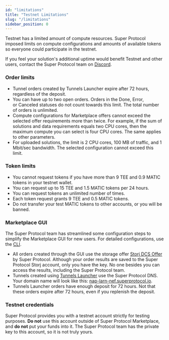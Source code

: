 ```yaml
---
id: "limitations"
title: "Testnet Limitations"
slug: "/limitations"
sidebar_position: 0
---
```


Testnet has a limited amount of compute resources. Super Protocol imposed limits on compute configurations and amounts of available tokens so everyone could participate in the testnet.

If you feel your solution's additional uptime would benefit Testnet and other users, contact the Super Protocol team on [Discord](https://discord.gg/superprotocol).

### Order limits

- Tunnel orders created by Tunnels Launcher expire after 72 hours, regardless of the deposit.
- You can have up to two open orders. Orders in the Done, Error, or Canceled statuses do not count towards this limit. The total number of orders is unlimited.
- Compute configurations for Marketplace offers cannot exceed the selected offer requirements more than twice. For example, if the sum of solutions and data requirements equals two CPU cores, then the maximum compute you can select is four CPU cores. The same applies to other parameters.
- For uploaded solutions, the limit is 2 CPU cores, 100 MB of traffic, and 1 Mbit/sec bandwidth. The selected configuration cannot exceed this limit.

### Token limits

- You cannot request tokens if you have more than 9 TEE and 0.9 MATIC tokens in your testnet wallet.
- You can request up to 15 TEE and 1.5 MATIC tokens per 24 hours.
- You can request tokens an unlimited number of times.
- Each token request grants 9 TEE and 0.5 MATIC tokens.
- Do not transfer your test MATIC tokens to other accounts, or you will be banned.

### Marketplace GUI

The Super Protocol team has streamlined some configuration steps to simplify the Marketplace GUI for new users. For detailed configurations, use the [CLI](/developers/cli_guides/).

- All orders created through the GUI use the storage offer [Storj DCS Offer](https://marketplace.superprotocol.com/storage?offer=offerId%3D25) by Super Protocol. Although your order results are saved to the Super Protocol Storj account, only you have the key. No one besides you can access the results, including the Super Protocol team.
- Tunnels created using [Tunnels Launcher](/developers/offers/launcher) use the Super Protocol DNS. Your domain name will look like this: [nap-larn-nef.superprotocol.io](https://nap-larn-nef.superprotocol.io/).
- Tunnels Launcher orders have enough deposit for 72 hours. Not that these orders expire after 72 hours, even if you replenish the deposit.

### Testnet credentials

Super Protocol provides you with a testnet account strictly for testing purposes. **Do not** use this account outside of Super Protocol Marketplace, and **do not** put your funds into it. The Super Protocol team has the private key to this account, so it is not truly yours.

